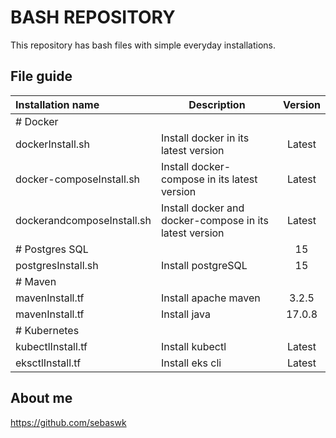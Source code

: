 # BASH REPOSITORY
This repository has bash files with simple everyday installations.


## File guide
| Installation name | Description | Version |
|:------|-------------|:----:|
| # Docker |  |  |
| dockerInstall.sh | Install docker in its latest version | Latest |
| docker-composeInstall.sh | Install docker-compose in its latest version | Latest |
| dockerandcomposeInstall.sh | Install docker and docker-compose in its latest version | Latest |
| # Postgres SQL |  | 15 |
| postgresInstall.sh | Install postgreSQL | 15 |
| # Maven |  |  |
| mavenInstall.tf | Install apache maven | 3.2.5 |
| mavenInstall.tf | Install java | 17.0.8 |
| # Kubernetes |  |  |
| kubectlInstall.tf | Install kubectl | Latest |
| eksctlInstall.tf | Install eks cli | Latest |


## About me
https://github.com/sebaswk